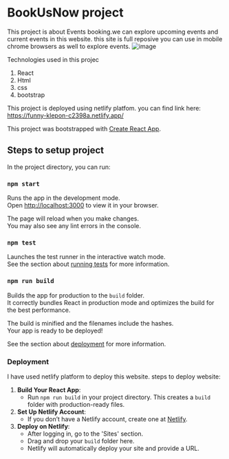 # BookUsNow project
This project is about Events booking.we can explore upcoming events and current events in this website. this site is full reposive you can use in mobile chrome browsers as well to explore events.
![image](https://github.com/BheemNaragonda/BookUsNow-website/assets/113458825/f17ed5a5-dce4-4a14-a605-53563141f54e)

Technologies used in this projec
1. React
2. Html
3. css
4. bootstrap

This project is deployed using  netlify platfom. you can find link here:
https://funny-klepon-c2398a.netlify.app/

This project was bootstrapped with [Create React App](https://github.com/facebook/create-react-app).

## Steps to setup project

In the project directory, you can run:

### `npm start`

Runs the app in the development mode.\
Open [http://localhost:3000](http://localhost:3000) to view it in your browser.

The page will reload when you make changes.\
You may also see any lint errors in the console.

### `npm test`

Launches the test runner in the interactive watch mode.\
See the section about [running tests](https://facebook.github.io/create-react-app/docs/running-tests) for more information.

### `npm run build`

Builds the app for production to the `build` folder.\
It correctly bundles React in production mode and optimizes the build for the best performance.

The build is minified and the filenames include the hashes.\
Your app is ready to be deployed!

See the section about [deployment](https://facebook.github.io/create-react-app/docs/deployment) for more information.


### Deployment

I have used netlify platform to deploy this website.
steps to deploy website:
1. **Build Your React App**:
    - Run `npm run build` in your project directory. This creates a `build` folder with production-ready files.
2. **Set Up Netlify Account**:
    - If you don’t have a Netlify account, create one at [Netlify](https://www.netlify.com/).
3. **Deploy on Netlify**:
    - After logging in, go to the 'Sites' section.
    - Drag and drop your `build` folder here.
    - Netlify will automatically deploy your site and provide a URL.

